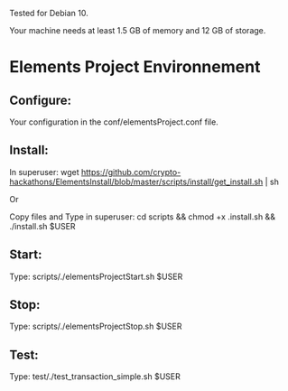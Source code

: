 Tested for Debian 10.

Your machine needs at least 1.5 GB of memory and 12 GB of storage.

# Elements Project Environnement

## Configure:

Your configuration in the conf/elementsProject.conf file.

## Install:

In superuser: wget https://github.com/crypto-hackathons/ElementsInstall/blob/master/scripts/install/get_install.sh | sh

Or

Copy files and Type in superuser: cd scripts && chmod +x .install.sh && ./install.sh $USER

## Start:

Type: scripts/./elementsProjectStart.sh $USER

## Stop:

Type: scripts/./elementsProjectStop.sh $USER

## Test:

Type: test/./test_transaction_simple.sh $USER
